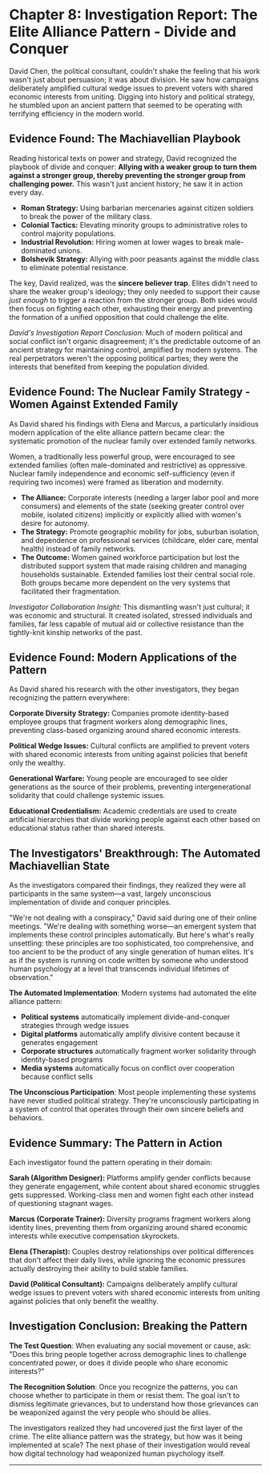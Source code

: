 # Chapter 8: Investigation Report: The Elite Alliance Pattern - Divide and Conquer

David Chen, the political consultant, couldn't shake the feeling that his work wasn't just about persuasion; it was about division. He saw how campaigns deliberately amplified cultural wedge issues to prevent voters with shared economic interests from uniting. Digging into history and political strategy, he stumbled upon an ancient pattern that seemed to be operating with terrifying efficiency in the modern world.

## Evidence Found: The Machiavellian Playbook

Reading historical texts on power and strategy, David recognized the playbook of divide and conquer: **Allying with a weaker group to turn them against a stronger group, thereby preventing the stronger group from challenging power.** This wasn't just ancient history; he saw it in action every day.

*   **Roman Strategy:** Using barbarian mercenaries against citizen soldiers to break the power of the military class.
*   **Colonial Tactics:** Elevating minority groups to administrative roles to control majority populations.
*   **Industrial Revolution:** Hiring women at lower wages to break male-dominated unions.
*   **Bolshevik Strategy:** Allying with poor peasants against the middle class to eliminate potential resistance.

The key, David realized, was the **sincere believer trap**. Elites didn't need to share the weaker group's ideology; they only needed to support their cause *just enough* to trigger a reaction from the stronger group. Both sides would then focus on fighting each other, exhausting their energy and preventing the formation of a unified opposition that could challenge the elite.

*David's Investigation Report Conclusion:* Much of modern political and social conflict isn't organic disagreement; it's the predictable outcome of an ancient strategy for maintaining control, amplified by modern systems. The real perpetrators weren't the opposing political parties; they were the interests that benefited from keeping the population divided.

## Evidence Found: The Nuclear Family Strategy - Women Against Extended Family

As David shared his findings with Elena and Marcus, a particularly insidious modern application of the elite alliance pattern became clear: the systematic promotion of the nuclear family over extended family networks.

Women, a traditionally less powerful group, were encouraged to see extended families (often male-dominated and restrictive) as oppressive. Nuclear family independence and economic self-sufficiency (even if requiring two incomes) were framed as liberation and modernity.

*   **The Alliance:** Corporate interests (needing a larger labor pool and more consumers) and elements of the state (seeking greater control over mobile, isolated citizens) implicitly or explicitly allied with women's desire for autonomy.
*   **The Strategy:** Promote geographic mobility for jobs, suburban isolation, and dependence on professional services (childcare, elder care, mental health) instead of family networks.
*   **The Outcome:** Women gained workforce participation but lost the distributed support system that made raising children and managing households sustainable. Extended families lost their central social role. Both groups became more dependent on the very systems that facilitated their fragmentation.

*Investigator Collaboration Insight:* This dismantling wasn't just cultural; it was economic and structural. It created isolated, stressed individuals and families, far less capable of mutual aid or collective resistance than the tightly-knit kinship networks of the past.

## Evidence Found: Modern Applications of the Pattern

As David shared his research with the other investigators, they began recognizing the pattern everywhere:

**Corporate Diversity Strategy:** Companies promote identity-based employee groups that fragment workers along demographic lines, preventing class-based organizing around shared economic interests.

**Political Wedge Issues:** Cultural conflicts are amplified to prevent voters with shared economic interests from uniting against policies that benefit only the wealthy.

**Generational Warfare:** Young people are encouraged to see older generations as the source of their problems, preventing intergenerational solidarity that could challenge systemic issues.

**Educational Credentialism:** Academic credentials are used to create artificial hierarchies that divide working people against each other based on educational status rather than shared interests.

## The Investigators' Breakthrough: The Automated Machiavellian State

As the investigators compared their findings, they realized they were all participants in the same system—a vast, largely unconscious implementation of divide and conquer principles.

"We're not dealing with a conspiracy," David said during one of their online meetings. "We're dealing with something worse—an emergent system that implements these control principles automatically. But here's what's really unsettling: these principles are too sophisticated, too comprehensive, and too ancient to be the product of any single generation of human elites. It's as if the system is running on code written by someone who understood human psychology at a level that transcends individual lifetimes of observation."

**The Automated Implementation**: Modern systems had automated the elite alliance pattern:
*   **Political systems** automatically implement divide-and-conquer strategies through wedge issues
*   **Digital platforms** automatically amplify divisive content because it generates engagement
*   **Corporate structures** automatically fragment worker solidarity through identity-based programs
*   **Media systems** automatically focus on conflict over cooperation because conflict sells

**The Unconscious Participation**: Most people implementing these systems have never studied political strategy. They're unconsciously participating in a system of control that operates through their own sincere beliefs and behaviors.

## Evidence Summary: The Pattern in Action

Each investigator found the pattern operating in their domain:

**Sarah (Algorithm Designer):** Platforms amplify gender conflicts because they generate engagement, while content about shared economic struggles gets suppressed. Working-class men and women fight each other instead of questioning stagnant wages.

**Marcus (Corporate Trainer):** Diversity programs fragment workers along identity lines, preventing them from organizing around shared economic interests while executive compensation skyrockets.

**Elena (Therapist):** Couples destroy relationships over political differences that don't affect their daily lives, while ignoring the economic pressures actually destroying their ability to build stable families.

**David (Political Consultant):** Campaigns deliberately amplify cultural wedge issues to prevent voters with shared economic interests from uniting against policies that only benefit the wealthy.

## Investigation Conclusion: Breaking the Pattern

**The Test Question**: When evaluating any social movement or cause, ask: "Does this bring people together across demographic lines to challenge concentrated power, or does it divide people who share economic interests?"

**The Recognition Solution**: Once you recognize the patterns, you can choose whether to participate in them or resist them. The goal isn't to dismiss legitimate grievances, but to understand how those grievances can be weaponized against the very people who should be allies.

The investigators realized they had uncovered just the first layer of the crime. The elite alliance pattern was the strategy, but how was it being implemented at scale? The next phase of their investigation would reveal how digital technology had weaponized human psychology itself.

---
